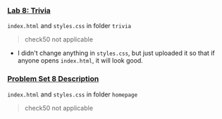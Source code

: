 ### [Lab 8: Trivia](https://cs50.harvard.edu/x/2023/labs/8/)
`index.html` and `styles.css` in folder `trivia`
> check50 not applicable
- I didn't change anything in `styles.css`, but just uploaded it so that if anyone opens `index.html`, it will look good.

### [Problem Set 8 Description](https://cs50.harvard.edu/x/2023/psets/8/)
`index.html` and `styles.css` in folder `homepage`
> check50 not applicable
